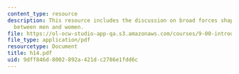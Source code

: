 ```yaml
---
content_type: resource
description: This resource includes the discussion on broad forces shaping the relationship
  between men and women.
file: https://ol-ocw-studio-app-qa.s3.amazonaws.com/courses/9-00-introduction-to-psychology-fall-2004/9dff846d8002892a421dc2786e1fdd6c_h14.pdf
file_type: application/pdf
resourcetype: Document
title: h14.pdf
uid: 9dff846d-8002-892a-421d-c2786e1fdd6c
---
```

